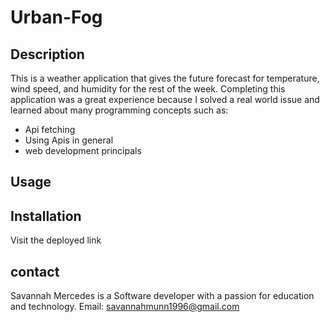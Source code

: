 # Urban-Fog

## Description

This is a weather application that gives the future forecast for temperature, wind speed, and humidity for the rest of the week.
Completing this application was a great experience because I solved a real world issue and learned about many programming concepts such as:

- Api fetching
- Using Apis in general
- web development principals

## Usage

## Installation

Visit the deployed link

## contact

Savannah Mercedes is a Software developer with a passion for education and technology.
Email: savannahmunn1996@gmail.com
